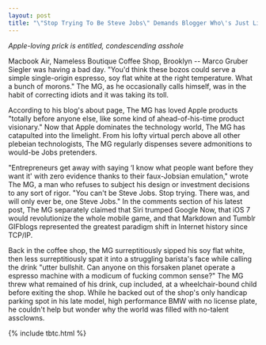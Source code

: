 ```yaml
---
layout: post
title: "\"Stop Trying To Be Steve Jobs\" Demands Blogger Who\'s Just Like Steve Jobs"
---
```


*Apple-loving prick is entitled, condescending asshole*

Macbook Air, Nameless Boutique Coffee Shop, Brooklyn -- Marco Gruber Siegler was having a bad day. "You'd think these bozos could serve a simple single-origin espresso, soy flat white at the right temperature. What a bunch of morons." The MG, as he occasionally calls himself, was in the habit of correcting idiots and it was taking its toll.

According to his blog's about page, The MG has loved Apple products "totally before anyone else, like some kind of ahead-of-his-time product visionary." Now that Apple dominates the technology world, The MG has catapulted into the limelight. From his lofty virtual perch above all other plebeian technologists, The MG regularly dispenses severe admonitions to would-be Jobs pretenders.

"Entrepreneurs get away with saying ‘I know what people want before they want it' with zero evidence thanks to their faux-Jobsian emulation," wrote The MG, a man who refuses to subject his design or investment decisions to any sort of rigor. "You can't be Steve Jobs. Stop trying. There was, and will only ever be, one Steve Jobs."  In the comments section of his latest post, The MG separately claimed that Siri trumped Google Now, that iOS 7 would revolutionize the whole mobile game, and that Markdown and Tumblr GIFblogs represented the greatest paradigm shift in Internet history since TCP/IP.

Back in the coffee shop, the MG surreptitiously sipped his soy flat white, then less surreptitiously spat it into a struggling barista's face while calling the drink "utter bullshit. Can anyone on this forsaken planet operate a espresso machine with a modicum of fucking common sense?" The MG threw what remained of his drink, cup included, at a wheelchair-bound child before exiting the shop. While he backed out of the shop's only handicap parking spot in his late model, high performance BMW with no license plate, he couldn't help but wonder why the world was filled with no-talent assclowns.

{% include tbtc.html %}
